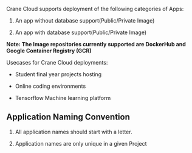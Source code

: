 

Crane Cloud supports deployment of the following categories of Apps:

1. An app without database support(Public/Private Image)

2. An app with database support(Public/Private Image)

**Note: The Image repositories currently supported are DockerHub and Google Container Registry (GCR)**

Usecases for Crane Cloud deployments:

* Student final year projects hosting

* Online coding environments

* Tensorflow Machine learning platform

## Application Naming Convention 

1. All application names should start with a letter.

2. Application names are only unique in a given Project

